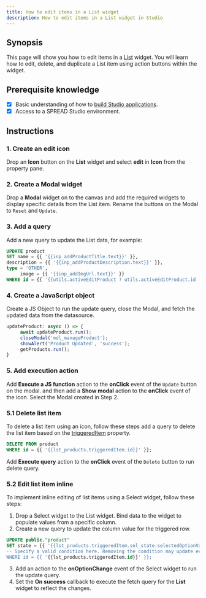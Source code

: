 ```yaml
---
title: How to edit items in a List widget
description: How to edit items in a List widget in Studio
---
```


<!--
README

For guidance on how to write documenation, see https://dev.stage.spread.ai/docs/contributor/guide.html. Contact Documentation when this document is ready for review.
-->

## Synopsis

This page will show you how to edit items in a [List](/reference/widgets/list.md) widget. You will learn how to edit, delete, and duplicate a List item using action buttons within the widget.

## Prerequisite knowledge

- [x] Basic understanding of how to [build Studio applications](../creating-studio-applications.md).
- [x] Access to a SPREAD Studio environment.

## Instructions

### 1. Create an edit icon

Drop an **Icon** button on the **List** widget and select **edit** in **Icon** from the property pane.

### 2. Create a Modal widget

Drop a **Modal** widget on to the canvas and add the required widgets to display specific details from the List item. Rename the buttons on the Modal to `Reset` and `Update`.

### 3. Add a query

Add a new query to update the List data, for example:

```sql
UPDATE product
SET name = {{ '{{inp_addProductTitle.text}}' }},
description = {{ '{{inp_addProductDescription.text}}' }},
type = 'OTHER',
     image = {{ '{{inp_addImgUrl.text}}' }}
WHERE id = {{ '{{utils.activeEditProduct ? utils.activeEditProduct.id : ''}}' }};
```

### 4. Create a JavaScript object

Create a JS Object to run the update query, close the Modal, and fetch the updated data from the datasource.

```jsx
updateProduct: async () => {
     await updateProduct.run();
     closeModal('mdl_manageProduct');
     showAlert('Product Updated', 'success');
     getProducts.run();
}
```

### 5. Add execution action

Add **Execute a JS function** action to the **onClick** event of the `Update` button on the modal. and then add a **Show modal** action to the **onClick** event of the icon. Select the Modal created in Step 2.

### 5.1 Delete list item

To delete a list item using an icon, follow these steps add a query to delete the list item based on the [triggeredItem](/reference/widgets/list.md#triggereditem-object) property.

```sql
DELETE FROM product 
WHERE id = {{ '{{lst_products.triggeredItem.id}}' }}; 
```

Add **Execute query** action to the **onClick** event of the `Delete` button to run delete query.

### 5.2 Edit list item inline

To implement inline editing of list items using a Select widget, follow these steps:

1. Drop a Select widget to the List widget. Bind data to the widget to populate values from a specific column.
2. Create a new query to update the column value for the triggered row.

```sql
UPDATE public."product" 
SET state = {{ '{{lst_products.triggeredItem.sel_state.selectedOptionValue}}' }}'
-- Specify a valid condition here. Removing the condition may update every row in the table!
WHERE id = {{ '{{lst_products.triggeredItem.id}}' }}; 
```

3. Add an action to the **onOptionChange** event of the Select widget to run the update query.
4. Set the **On success** callback to execute the fetch query for the **List** widget to reflect the changes.
